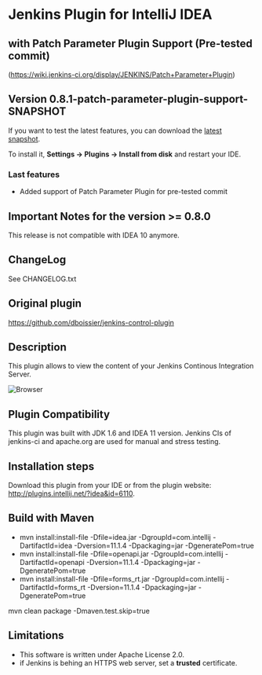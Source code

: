 # Jenkins Plugin for IntelliJ IDEA
## with Patch Parameter Plugin Support (Pre-tested commit)
(https://wiki.jenkins-ci.org/display/JENKINS/Patch+Parameter+Plugin)

## Version 0.8.1-patch-parameter-plugin-support-SNAPSHOT

If you want to test the latest features, you can download the [latest snapshot](https://github.com/nyver/jenkins-control-plugin/blob/master/snapshot/jenkins-control-plugin-0.8.1-SNAPSHOT-distribution.zip?raw=true).

To install it, **Settings -> Plugins -> Install from disk** and restart your IDE.

### Last features
* Added support of Patch Parameter Plugin for pre-tested commit

## Important Notes for the version >= 0.8.0
This release is not compatible with IDEA 10 anymore.

## ChangeLog
See CHANGELOG.txt

## Original plugin
https://github.com/dboissier/jenkins-control-plugin

## Description
This plugin allows to view the content of your Jenkins Continous Integration Server.

![Browser](https://github.com/dboissier/jenkins-control-plugin/blob/master/doc/images/Browser.png?raw=true)

## Plugin Compatibility
This plugin was built with JDK 1.6 and IDEA 11 version. Jenkins CIs of jenkins-ci and apache.org are used for manual and stress testing.

## Installation steps
Download this plugin from your IDE or from the plugin website: http://plugins.intellij.net/?idea&id=6110.

## Build with Maven

* mvn install:install-file -Dfile=idea.jar -DgroupId=com.intellij -DartifactId=idea -Dversion=11.1.4 -Dpackaging=jar -DgeneratePom=true
* mvn install:install-file -Dfile=openapi.jar -DgroupId=com.intellij -DartifactId=openapi -Dversion=11.1.4 -Dpackaging=jar -DgeneratePom=true
* mvn install:install-file -Dfile=forms_rt.jar -DgroupId=com.intellij -DartifactId=forms_rt -Dversion=11.1.4 -Dpackaging=jar -DgeneratePom=true

mvn clean package -Dmaven.test.skip=true

## Limitations
* This software is written under Apache License 2.0.
* if Jenkins is behing an HTTPS web server, set a **trusted** certificate.

